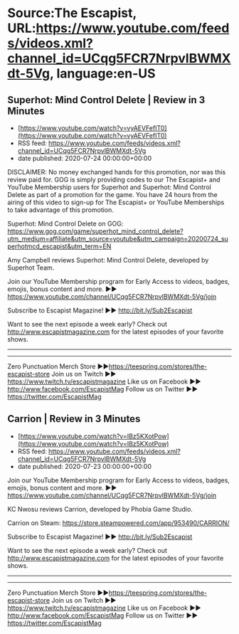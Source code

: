 # Source:The Escapist, URL:https://www.youtube.com/feeds/videos.xml?channel_id=UCqg5FCR7NrpvlBWMXdt-5Vg, language:en-US

## Superhot: Mind Control Delete | Review in 3 Minutes
 - [https://www.youtube.com/watch?v=vyAEVFefIT0](https://www.youtube.com/watch?v=vyAEVFefIT0)
 - RSS feed: https://www.youtube.com/feeds/videos.xml?channel_id=UCqg5FCR7NrpvlBWMXdt-5Vg
 - date published: 2020-07-24 00:00:00+00:00

DISCLAIMER: No money exchanged hands for this promotion, nor was this review paid for. GOG is simply providing codes to our The Escapist+ and YouTube Membership users for Superhot and Superhot: Mind Control Delete as part of a promotion for the game. You have 24 hours from the airing of this video to sign-up for The Escapist+ or YouTube Memberships to take advantage of this promotion.

Superhot: Mind Control Delete on GOG: https://www.gog.com/game/superhot_mind_control_delete?utm_medium=affiliate&utm_source=youtube&utm_campaign=20200724_superhotmcd_escapist&utm_term=EN

Amy Campbell reviews Superhot: Mind Control Delete, developed by Superhot Team.

Join our YouTube Membership program for Early Access to videos, badges, emojis, bonus content and more. ►► https://www.youtube.com/channel/UCqg5FCR7NrpvlBWMXdt-5Vg/join

Subscribe to Escapist Magazine! ►► http://bit.ly/Sub2Escapist

Want to see the next episode a week early? Check out http://www.escapistmagazine.com for the latest episodes of your favorite shows.

---



---


Zero Punctuation Merch Store ►►https://teespring.com/stores/the-escapist-store
Join us on Twitch ►► https://www.twitch.tv/escapistmagazine 
Like us on Facebook ►► http://www.facebook.com/EscapistMag
Follow us on Twitter ►► https://twitter.com/EscapistMag

## Carrion | Review in 3 Minutes
 - [https://www.youtube.com/watch?v=IBz5KXotPow](https://www.youtube.com/watch?v=IBz5KXotPow)
 - RSS feed: https://www.youtube.com/feeds/videos.xml?channel_id=UCqg5FCR7NrpvlBWMXdt-5Vg
 - date published: 2020-07-23 00:00:00+00:00

Join our YouTube Membership program for Early Access to videos, badges, emojis, bonus content and more. ►► https://www.youtube.com/channel/UCqg5FCR7NrpvlBWMXdt-5Vg/join

KC Nwosu reviews Carrion, developed by Phobia Game Studio.

Carrion on Steam: https://store.steampowered.com/app/953490/CARRION/

Subscribe to Escapist Magazine! ►► http://bit.ly/Sub2Escapist

Want to see the next episode a week early? Check out http://www.escapistmagazine.com for the latest episodes of your favorite shows.

---



---


Zero Punctuation Merch Store ►►https://teespring.com/stores/the-escapist-store
Join us on Twitch ►► https://www.twitch.tv/escapistmagazine 
Like us on Facebook ►► http://www.facebook.com/EscapistMag
Follow us on Twitter ►► https://twitter.com/EscapistMag

